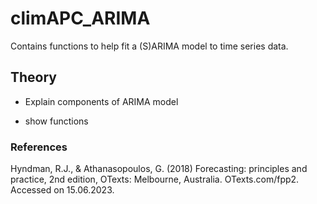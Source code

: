 # climAPC_ARIMA
Contains functions to help fit a (S)ARIMA model to time series data.

## Theory 
- Explain components of ARIMA model

- show functions


### References 
Hyndman, R.J., & Athanasopoulos, G. (2018) Forecasting: principles and practice, 2nd edition, OTexts: Melbourne, Australia. OTexts.com/fpp2. Accessed on 15.06.2023.
